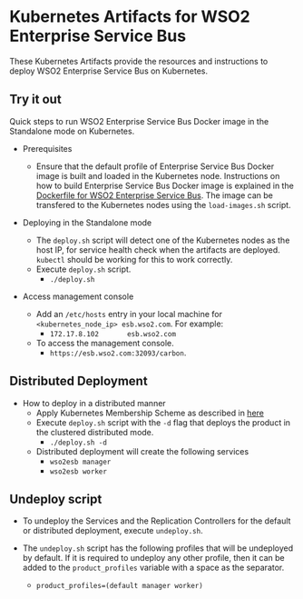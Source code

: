 # Kubernetes Artifacts for WSO2 Enterprise Service Bus #
These Kubernetes Artifacts provide the resources and instructions to deploy WSO2 Enterprise Service Bus on Kubernetes.

## Try it out
Quick steps to run WSO2 Enterprise Service Bus Docker image in the Standalone mode on Kubernetes.

* Prerequisites
    - Ensure that the default profile of Enterprise Service Bus Docker image is built and loaded in the Kubernetes node.
    Instructions on how to build Enterprise Service Bus Docker image is explained in the [Dockerfile for WSO2 Enterprise Service Bus](https://github.com/wso2/dockerfiles/tree/master/wso2esb/README.md#building-the-docker-images). The image can be transfered to the Kubernetes nodes using the `load-images.sh` script.

* Deploying in the Standalone mode
    - The `deploy.sh` script will detect one of the Kubernetes nodes as the host IP, for service health check when the artifacts are deployed. `kubectl` should be working for this to work correctly.
    - Execute `deploy.sh` script.
        + `./deploy.sh`

* Access management console
    - Add an `/etc/hosts` entry in your local machine for `<kubernetes_node_ip> esb.wso2.com`. For example:
        + `172.17.8.102       esb.wso2.com`
    - To access the management console.
        +  `https://esb.wso2.com:32093/carbon`.

## Distributed Deployment

* How to deploy in a distributed manner
    - Apply Kubernetes Membership Scheme as described in [here](https://docs.wso2.com/display/KA100/Kubernetes+Membership+Scheme+for+WSO2+Carbon)
    - Execute `deploy.sh` script with the `-d` flag that deploys the product in the clustered distributed mode.
        + `./deploy.sh -d`
    - Distributed deployment will create the following services
        + `wso2esb manager`
        + `wso2esb worker`

## Undeploy script
* To undeploy the Services and the Replication Controllers for the default or distributed deployment, execute `undeploy.sh`.

* The `undeploy.sh` script has the following profiles that will be undeployed by default. If it is required to undeploy any other profile, then it can be added to the `product_profiles` variable with a space as the separator.
    - `product_profiles=(default manager worker)`
